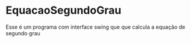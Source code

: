 # EquacaoSegundoGrau
 Esse é um programa com interface swing que que calcula a equação de segundo grau
